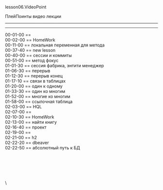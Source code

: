 ﻿
lesson06.VideoPoint  

ПлейПоинты видео лекции  

---  

---  
00-01-00 ==   
00-02-00 == HomeWork  
00-11-00 == локальная переменная для метода  
00-37-40 == new lesson  
00-40-00 == сессии и коммиты  
00-51-00 == метод фокус   
01-01-30 == сессия фабрика, энтити менеджер   
01-06-30 == перерыв   
01-12-30 == перерыв конец  
01-17-10 == связи в таблицах   
01-20-00 == один к одному   
01-33-30 == один ко многим   
01-52-00 == многие ко многим   
01-58-00 == ссылочная таблица   
02-03-00 == HQL   
02-07-00 ==    
02-10-30 == HomeWork   
02-13-00 == найти книгу   
02-16-40 == проект   
02-19-00 ==    
02-21-00 == h2   
02-22-20 == dbeaver   
02-22-50 == абсолютный путь к БД   
  












\
\
\
\
\
\
